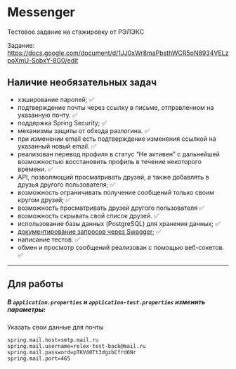 # Messenger
Тестовое задание на стажировку от РЭЛЭКС

Задание: https://docs.google.com/document/d/1JJ0xWr8maPbsthWCR5oN8934VELzpoXmU-SobxY-8G0/edit

## Наличие необязательных задач
 * хэширование паролей; :white_check_mark:
 * подтверждение почты через ссылку  в письме, отправленном на указанную почту. :white_check_mark:
 * поддержка Spring Security; :white_check_mark:
 * механизмы защиты от обхода разлогина. :white_check_mark:
 * при изменении email есть подтверждение изменения ссылкой на указанный новый email. :white_check_mark:
 * реализован перевод профиля в статус “Не активен” с дальнейшей возможностью восстановить профиль в течение некоторого времени. :white_check_mark:
 * API, позволяющий просматривать друзей, а также добавлять в друзья другого пользователя; :white_check_mark:
 * возможность ограничивать получение сообщений только своим кругом друзей; :white_check_mark:
 * возможность просматривать друзей другого пользователя :white_check_mark:
 * возможность скрывать свой список друзей. :white_check_mark:
 * использование базы данных (PostgreSQL) для хранения данных; :white_check_mark:
 * [документирование запросов через Swagger](http://localhost:8080/swagger-ui/index.html#); :white_check_mark:
 * написание тестов. :white_check_mark:
 * обмен и просмотр сообщений реализован с помощью веб-сокетов. :white_check_mark:
___
## Для работы
##### В `application.properties` и `application-test.properties` изменить параметры:

Указать свои данные для почты
```properies
spring.mail.host=smtp.mail.ru
spring.mail.username=relex-test-back@mail.ru
spring.mail.password=pTKV40Tt3dgzbCfrd6Nr
spring.mail.port=465
```
